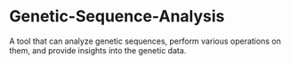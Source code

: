 # Genetic-Sequence-Analysis
A tool that can analyze genetic sequences, perform various operations on them, and provide insights into the genetic data.
